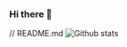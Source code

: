 ### Hi there 👋

<!--
**Dhruv-Limbani/Dhruv-Limbani** is a ✨ _special_ ✨ repository because its `README.md` (this file) appears on your GitHub profile.

Here are some ideas to get you started:

- 🔭 I’m currently working on ...
- 🌱 I’m currently learning ...
- 👯 I’m looking to collaborate on ...
- 🤔 I’m looking for help with ...
- 💬 Ask me about ...
- 📫 How to reach me: ...
- 😄 Pronouns: ...
- ⚡ Fun fact: ...
-->

// README.md
![Github stats](https://github-readme-stats.vercel.app/api?username=Dhruv-Limbani&theme=highcontrast&show_icons=true&count_private=true)
